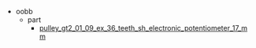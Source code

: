 * oobb
  * part
    * [pulley_gt2_01_09_ex_36_teeth_sh_electronic_potentiometer_17_mm](oobb/part/pulley_gt2_01_09_ex_36_teeth_sh_electronic_potentiometer_17_mm)
